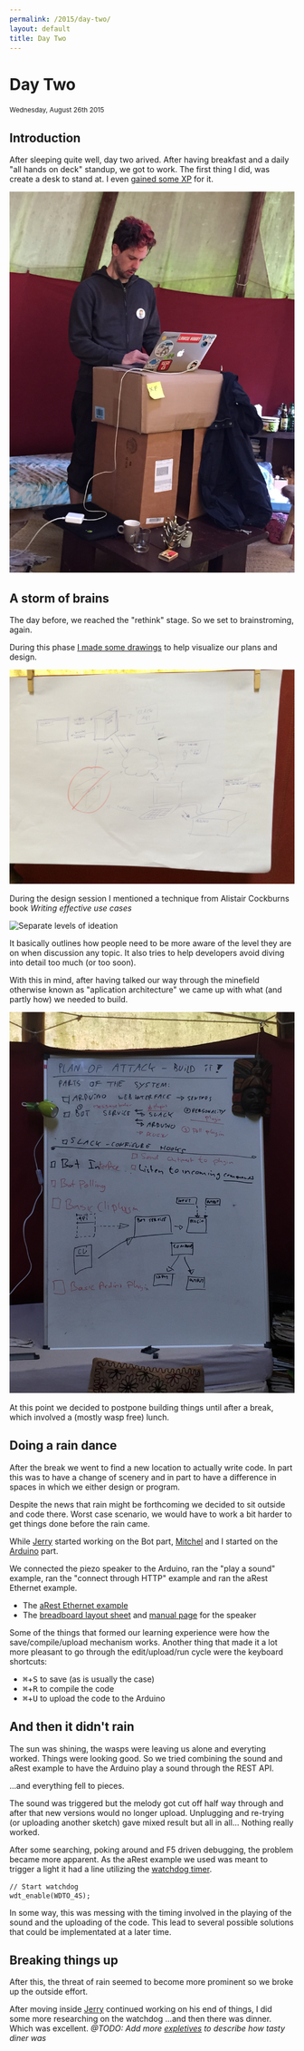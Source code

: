```yaml
---
permalink: /2015/day-two/
layout: default
title: Day Two
---
```


# Day Two

<small>Wednesday, August 26th 2015</small>

## Introduction

After sleeping quite well, day two arived. After having breakfast and a daily
"all hands on deck" standup, we got to work. The first thing I did, was create a desk
to stand at. I even [gained some XP](https://twitter.com/shochdoerfer/status/636475360855654400)
for it.

![My standing desk](./standing-desk-01.jpg "My standing desk")

## A storm of brains

The day before, we reached the "rethink" stage. So we set to brainstroming,
again.

During this phase [I made some drawings](https://twitter.com/Richard_Tuin/status/636480721612341248/)
to help visualize our plans and design.

![architecture sketch](./architecture-sketch.jpg "architecture sketch")

During the design session I mentioned a technique from Alistair Cockburns book
_Writing effective use cases_

![Separate levels of ideation](https://pjhobday.files.wordpress.com/2010/05/uc-goals.jpg "Separate levels of ideation")

It basically outlines how people need to be more aware of the level they are on
when discussion any topic. It also tries to help developers avoid diving into
detail too much (or too soon).

With this in mind, after having talked our way through the minefield otherwise
known as "aplication architecture" we came up with what (and partly how) we
needed to build.

![Third photo of the whiteboard](./whiteboard-03.jpg "Third photo of the whiteboard")

At this point we decided to postpone building things until after a break, which
involved a (mostly wasp free) lunch.

## Doing a rain dance

After the break we went to find a new location to actually write code. In part
this was to have a change of scenery and in part to have a difference in spaces
in which we either design or program.

Despite the news that rain might be forthcoming we decided to sit outside and
code there. Worst case scenario, we would have to work a bit harder to get things
done before the rain came.

While [Jerry] started working on the Bot part, [Mitchel] and I started on the
[Arduino] part.

We connected the piezo speaker to the Arduino, ran the "play a sound" example,
ran the "connect through HTTP" example and ran the aRest Ethernet example.

- The [aRest Ethernet example](https://raw.githubusercontent.com/marcoschwartz/aREST/master/examples/Ethernet/Ethernet.ino)
- The [breadboard layout sheet](http://ardx.org/src/circ/CIRC01-sheet-OOML.pdf) and [manual page](http://www.oomlout.com/oom.php/products/ardx/circ-06) for the speaker

Some of the things that formed our learning experience were how the
save/compile/upload mechanism works. Another thing that made it a lot more
pleasant to go through the edit/upload/run cycle were the keyboard shortcuts:

- <kbd>⌘</kbd>+<kbd>S</kbd> to save (as is usually the case)
- <kbd>⌘</kbd>+<kbd>R</kbd> to compile the code
- <kbd>⌘</kbd>+<kbd>U</kbd> to upload the code to the Arduino

## And then it didn't rain

The sun was shining, the wasps were leaving us alone and everyting worked.
Things were looking good. So we tried combining the sound and aRest example to
have the Arduino play a sound through the REST API.

...and everything fell to pieces.

The sound was triggered but the melody got cut off half way through and after
that new versions would no longer upload. Unplugging and re-trying (or uploading
another sketch) gave mixed result but all in all... Nothing really worked.

After some searching, poking around and F5 driven debugging, the problem became
more apparent. As the aRest example we used was meant to trigger a light it had
a line utilizing the [watchdog timer](http://www.practicalarduino.com/pics/wdt-block-diagram-small.jpg).

    // Start watchdog
    wdt_enable(WDTO_4S);

In some way, this was messing with the timing involved in the playing of the
sound and the uploading of the code. This lead to several possible solutions
that could be implementated at a later time.

## Breaking things up

After this, the threat of rain seemed to become more prominent so we broke up the
outside effort.

After moving inside [Jerry] continued working on his end of things, I did some
more researching on the watchdog ...and then there was dinner. Which was
excellent. _@TODO: Add more [expletives](https://www.google.co.uk/search?q=expletive)
to describe how tasty diner was_

[Mitchel]: https://twitter.com/MVerschoof
[Jerry]: https://twitter.com/getfocusnl
[Arduino]: https://www.arduino.cc
[Richard]: https://twitter.com/Richard_Tuin
